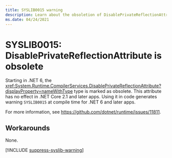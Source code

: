 ```yaml
---
title: SYSLIB0015 warning
description: Learn about the obsoletion of DisablePrivateReflectionAttribute that generates compile-time warning SYSLIB0015.
ms.date: 04/24/2021
---
```

# SYSLIB0015: DisablePrivateReflectionAttribute is obsolete

Starting in .NET 6, the <xref:System.Runtime.CompilerServices.DisablePrivateReflectionAttribute?displayProperty=nameWithType> type is marked as obsolete. This attribute has no effect in .NET Core 2.1 and later apps. Using it in code generates warning `SYSLIB0015` at compile time for .NET 6 and later apps.

For more information, see <https://github.com/dotnet/runtime/issues/11811>.

## Workarounds

None.

[!INCLUDE [suppress-syslib-warning](includes/suppress-syslib-warning.md)]
